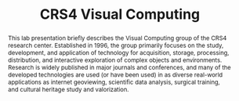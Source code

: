 ---
layout: publication
code: 2016-STAG-crs4_vic
title: "CRS4 Visual Computing"
authors: Enrico Gobbetti, Marco Agus, Fabio Bettio, Alberto Jaspe-Villanueva, Fabio Marton, Ruggero Pintus, Giovanni Pintore, and Antonio Zorcolo
year: 2016
type: Confrence Lab Presentation
conference: Smart Tools and Applications for Graphics, STAG'16
abstract: "This lab presentation briefly describes the Visual Computing group of the CRS4 research center. Established in 1996, the group primarily focuses on the study, development, and application of technology for acquisition, storage, processing, distribution, and interactive exploration of complex objects and environments. Research is widely published in major journals and conferences, and many of the developed technologies are used (or have been used) in as diverse real-world applications as internet geoviewing, scientific data analysis, surgical training, and cultural heritage study and valorization."
lab_website: http://vic.crs4.it/vic/cgi-bin/bib-page.cgi?id=%27Gobbetti:2016:CVC%27
bibtex: "@InProceedings{Gobbetti:2016:CVC,\n
    author = {Enrico Gobbetti and Marco Agus and Fabio Bettio and Alberto Jaspe-Villanueva and Fabio Marton and Ruggero Pintus and Giovanni Pintore and Antonio Zorcolo},\n
    title = {CRS4 Visual Computing},\n
    booktitle = {STAG 2016 Lab Presentations},\n
    month = {October},\n
    year = {2016},\n
    note = {On USB stick only},\n
    url = {http://vic.crs4.it/vic/cgi-bin/bib-page.cgi?id='Gobbetti:2016:CVC'},\n
}" 

---